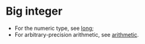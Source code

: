 # Big integer

- For the numeric type, see [long][type-long];
- For arbitrary-precision arithmetic, see [arithmetic][concept-arithmetic].

[concept-arithmetic]: ../concepts/arithmetic.md
[type-long]: ./long.md
